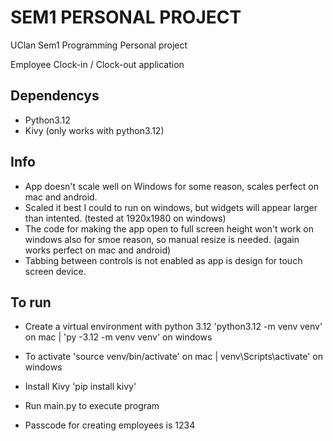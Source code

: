 # SEM1 PERSONAL PROJECT
UClan Sem1 Programming Personal project

Employee Clock-in / Clock-out application

## Dependencys

- Python3.12
- Kivy (only works with python3.12)

## Info
- App doesn't scale well on Windows for some reason, scales perfect on mac and android.
- Scaled it best I could to run on windows, but widgets will appear larger than intented. (tested at 1920x1980 on windows)
- The code for making the app open to full screen height won't work on windows also for smoe reason, so manual resize is needed. (again works perfect on mac and android)
- Tabbing between controls is not enabled as app is design for touch screen device.

## To run
- Create a virtual environment with python 3.12 'python3.12 -m venv venv' on mac | 'py -3.12 -m venv venv' on windows
- To activate 'source venv/bin/activate' on mac | venv\Scripts\activate' on windows
- Install Kivy 'pip install kivy'
- Run main.py to execute program

- Passcode for creating employees is 1234